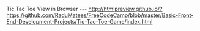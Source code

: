 Tic Tac Toe
View in Browser ---
http://htmlpreview.github.io/?https://github.com/RaduMatees/FreeCodeCamp/blob/master/Basic-Front-End-Development-Projects/Tic-Tac-Toe-Game/index.html
